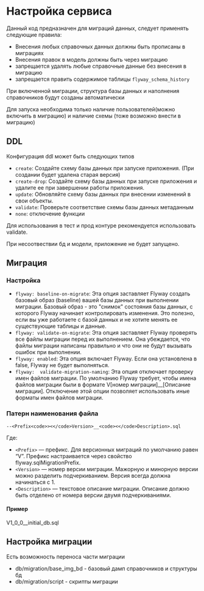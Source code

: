 # Настройка сервиса

Данный код предназначен для миграций данных, следует применять следующие правила:

- Внесения любых справочных данных должны быть прописаны в миграциях
- Внесения правок в модель должны быть через миграцию
- запрещается удалять любые справочные данные без внесения в миграцию
- запрещается править содержимое таблицы `flyway_schema_history`

При включенной миграции, структура базы данных и наполнения справочников будут созданы автоматически

Для запуска необходима только наличие пользователей(можно включить в миграцию) и наличие схемы (тоже возможно внести в миграцию)
## DDL
Конфигурация ddl может быть следующих типов

- `create`: Создайте схему базы данных при запуске приложения. (При создании будет удалена старая версия)
- `create-drop`: Создайте схему базы данных при запуске приложения и удалите ее при завершении работы приложения.
- `update`: Обновляйте схему базы данных при внесении изменений в свои объекты.
- `validate`: Проверьте соответствие схемы базы данных метаданным
- `none`: отключение функции

Для использования в тест и прод контуре рекомендуется использовать validate.

При несоотвествии бд и модели, приложение не будет запущено.

## Миграция

### Настройка 
- `flyway: baseline-on-migrate`: Эта опция заставляет Flyway создать базовый образ  (baseline) вашей базы данных при выполнении миграции. Базовый образ - это  "снимок" состояния базы данных,  с которого Flyway начинает  контролировать  изменения. Это полезно, если вы уже работаете с  базой данных и не хотите  менять ее существующие  таблицы и данные.
- `flyway: validate-on-migrate`: Эта опция заставляет Flyway  проверять  все  файлы  миграции перед их  выполнением.  Она  убеждается,  что  файлы миграции  написаны  правильно и что  они  не  будут  вызывать  ошибок  при  выполнении. 
- `flyway: enabled`: Эта опция  включает  Flyway.  Если  она  установлена  в false, Flyway  не  будет  выполняться.
- `flyway:  validate-migration-naming`: Эта опция  отключает  проверку  имен  файлов миграции.  По  умолчанию Flyway  требует, чтобы  имена  файлов  миграции  были  в  формате V[номер миграции]__[Описание миграции].  Отключение  этой  опции  позволяет  использовать  иные  форматы  имен  файлов  миграции.

### Патерн наименования файла

`--<Prefix<code>><</code>Version>__<code><</code>Description>.sql`

Где:

- `<Prefix>` — префикс. Для версионных миграций по умолчанию равен “V”. Префикс настраивается через свойство flyway.sqlMigrationPrefix.
- `<Version>` — номер версии миграции. Мажорную и минорную версии можно разделить подчеркиванием. Версия всегда должна начинаться с 1.
- `<Description>` — текстовое описание миграции. Описание должно быть отделено от номера версии двумя подчеркиваниями.

#### Пример
V1_0_0__initial_db.sql


## Настройка миграции
Есть возможность переноса части миграции
- db/migration/base_img_bd - базовый дамп справочников и структуры бд
- db/migration/script - скрипты миграции